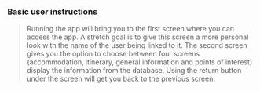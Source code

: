 ### Basic user instructions

   >Running the app will bring you to the first screen where you can access the app. A stretch goal
    is to give this screen a more personal look with the name of the user being linked to it.
    The second screen gives you the option to choose between four screens (accommodation, itinerary,
    general information and points of interest) display the information from the database.
    Using the return button under the screen will get you back to the previous screen.